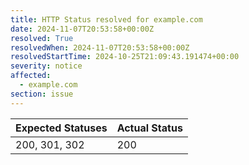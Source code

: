 ```yaml
---
title: HTTP Status resolved for example.com
date: 2024-11-07T20:53:58+00:00Z
resolved: True
resolvedWhen: 2024-11-07T20:53:58+00:00Z
resolvedStartTime: 2024-10-25T21:09:43.191474+00:00
severity: notice
affected:
  - example.com
section: issue
---
```


| Expected Statuses | Actual Status  |
|-------------------|----------------|
| 200, 301, 302 | 200 |
